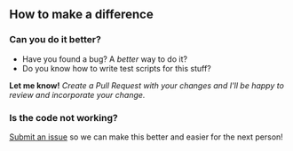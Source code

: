 
## How to make a difference

### Can you do it better?

* Have you found a bug? A _better_ way to do it?
* Do you know how to write test scripts for this stuff?

**Let me know!** _Create a Pull Request with your changes and I'll be happy to review and incorporate your change._


### Is the code not working?

[Submit an issue](https://github.com/aaronsteers/wsl-dev-quickstart/issues/new) so we can make this better and easier for the next person!
